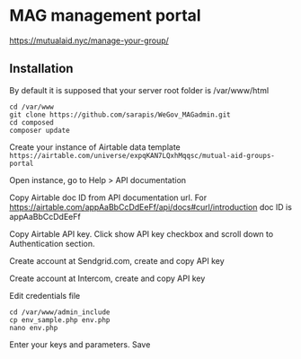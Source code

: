 # MAG management portal

https://mutualaid.nyc/manage-your-group/


## Installation

By default it is supposed that your server root folder is /var/www/html

    cd /var/www
	git clone https://github.com/sarapis/WeGov_MAGadmin.git
    cd composed
    composer update
	
	
Create your instance of Airtable data template `https://airtable.com/universe/expqKAN7LQxhMqqsc/mutual-aid-groups-portal`

Open instance, go to Help > API documentation

Copy Airtable doc ID from API documentation url. For https://airtable.com/appAaBbCcDdEeFf/api/docs#curl/introduction doc ID is appAaBbCcDdEeFf

Copy Airtable API key. Click show API key checkbox and scroll down to Authentication section.

Create account at Sendgrid.com, create and copy API key

Create account at Intercom, create and copy API key


Edit credentials file
	
	cd /var/www/admin_include
	cp env_sample.php env.php
	nano env.php
	
Enter your keys and parameters. Save
